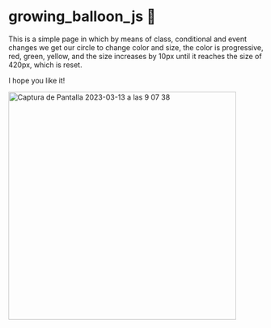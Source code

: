 # growing_balloon_js 🎈

This is a simple page in which by means of class, conditional and event changes we get our circle to change color and size, the color is progressive, red, green, yellow, and the size increases by 10px until it reaches the size of 420px, which is reset.

I hope you like it!
<div>
<img width="450" alt="Captura de Pantalla 2023-03-13 a las 9 07 38" src="https://user-images.githubusercontent.com/112553001/224642452-b0ca4401-db2a-42c3-b3a5-0ffdddcb699c.png">
</div>
